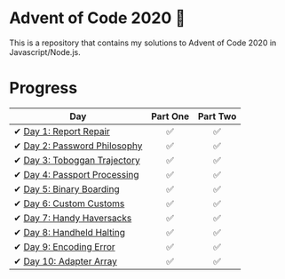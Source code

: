# Advent of Code 2020 🌟
 This is a repository that contains my solutions to Advent of Code 2020 in Javascript/Node.js.

# Progress
<!-- Task List -->

| Day  | Part One | Part Two | 
|---|:---:|:---:|
| ✔ [Day 1: Report Repair](https://github.com/ZiadMuhammad/AdventOfCode2020/tree/main/Day%201)| ✅| ✅|
| ✔ [Day 2: Password Philosophy](https://github.com/ZiadMuhammad/AdventOfCode2020/tree/main/Day%202)| ✅| ✅|
| ✔ [Day 3: Toboggan Trajectory](https://github.com/ZiadMuhammad/AdventOfCode2020/tree/main/Day%203)| ✅| ✅|
| ✔ [Day 4: Passport Processing](https://github.com/ZiadMuhammad/AdventOfCode2020/tree/main/Day%204)| ✅| ✅|
| ✔ [Day 5: Binary Boarding](https://github.com/ZiadMuhammad/AdventOfCode2020/tree/main/Day%205)| ✅| ✅|
| ✔ [Day 6: Custom Customs](https://github.com/ZiadMuhammad/AdventOfCode2020/tree/main/Day%206)| ✅| ✅|
| ✔ [Day 7: Handy Haversacks](https://github.com/ZiadMuhammad/AdventOfCode2020/tree/main/Day%207)| ✅| ✅|
| ✔ [Day 8: Handheld Halting](https://github.com/ZiadMuhammad/AdventOfCode2020/tree/main/Day%208)| ✅| ✅|
| ✔ [Day 9: Encoding Error](https://github.com/ZiadMuhammad/AdventOfCode2020/tree/main/Day%209)| ✅| ✅|
| ✔ [Day 10: Adapter Array]()| ✅| ✅|